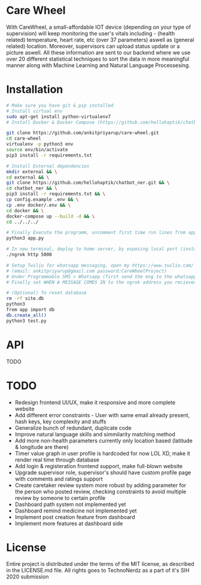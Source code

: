# Care Wheel
With CareWheel, a small-affordable IOT device (depending on your type of supervision) will keep monitoring the user's vitals including - (health related) temperature, heart rate, etc (over 37 parameters) aswell as (general related) location. Moreover, supervisors can upload status update or a picture aswell. All these information are sent to our backend where we use over 20 different statistical techniques to sort the data in more meaningful manner along with Machine Learning and Natural Language Processesing.

# Installation
```bash
# Make sure you have git & pip installed
# Install virtual env
sudo apt-get install python-virtualenv7
# Install Docker & Docker Compose (https://github.com/hellohaptik/chatbot_ner/blob/develop/docs/install.md)

git clone https://github.com/ankitpriyarup/care-wheel.git
cd care-wheel
virtualenv -p python3 env
source env/bin/activate
pip3 install -r requirements.txt

# Install External dependencies
mkdir external && \
cd external && \
git clone https://github.com/hellohaptik/chatbot_ner.git && \
cd chatbot_ner && \
pip3 install -r requirements.txt && \
cp config.example .env && \
cp .env docker/.env && \
cd docker && \
docker-compose up --build -d && \
cd ../../../

# Finally Execute the programm, uncomment first time run lines from app.py
python3 app.py

# In new terminal, deploy to home server, by exposing local port (install ngrok & cd to that directory)
./ngrok http 5000

# Setup Twilio for whatsapp messaging, open my https://www.twilio.com/ account
# (email: ankitpriyarup@gmail.com password:CareWheelProject)
# Under Programmable SMS > Whatsapp (first send the msg to the whatsapp number mentioned on the page as written)
# Finally set WHEN A MESSAGE COMES IN to the ngrok address you recieved before

# (Optional) To reset database
rm -rf site.db
python3
from app import db
db.create_all()
python3 test.py
```

# API
TODO

# TODO
- Redesign frontend UI/UX, make it responsive and more complete website
- Add different error constraints - User with same email already present, hash keys, key complexity and stuffs
- Generalize bunch of redundant, duplicate code
- Improve natural language skills and simmilarity matching method
- Add more non-health parameters currently only location based (latitude & longitude are there)
- Timer value graph in user profile is hardcoded for now LOL XD, make it render real time through database
- Add login & registeration frontend support, make full-blown website
- Upgrade supervisor role, supervisor's should have custom profile page with comments and ratings support
- Create caretaker review system more robust by adding parameter for the person who posted review, checking constraints to avoid multiple review by someone to certain profile
- Dashboard path system not implemented yet
- Dashboard remind medicine not implemented yet
- Implement post creation feature from dashboard
- Implement more features at dashboard side

# License
Entire project is distributed under the terms of the MIT license, as described in the LICENSE.md file. All rights goes to TechnoNerdz as a part of it's SIH 2020 submission